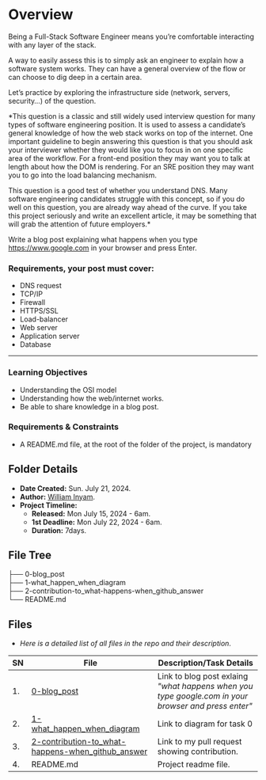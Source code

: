 # Overview #

Being a Full-Stack Software Engineer means you’re comfortable interacting with any layer of the stack.

A way to easily assess this is to simply ask an engineer to explain how a software system works. They can have a general overview of the flow or can choose to dig deep in a certain area.

Let’s practice by exploring the infrastructure side (network, servers, security…) of the question.


*This question is a classic and still widely used interview question for many types of software engineering position. It is used to assess a candidate’s general knowledge of how the web stack works on top of the internet. One important guideline to begin answering this question is that you should ask your interviewer whether they would like you to focus in on one specific area of the workflow. For a front-end position they may want you to talk at length about how the DOM is rendering. For an SRE position they may want you to go into the load balancing mechanism.

This question is a good test of whether you understand DNS. Many software engineering candidates struggle with this concept, so if you do well on this question, you are already way ahead of the curve. If you take this project seriously and write an excellent article, it may be something that will grab the attention of future employers.*

Write a blog post explaining what happens when you type https://www.google.com in your browser and press Enter.

### Requirements, your post must cover:

- DNS request
- TCP/IP
- Firewall
- HTTPS/SSL
- Load-balancer
- Web server
- Application server
- Database


<hr/>


### Learning Objectives ###
- Understanding the OSI model
- Understanding how the web/internet works.
- Be able to share knowledge in a blog post.


### Requirements & Constraints ###
- A README.md file, at the root of the folder of the project, is mandatory

## Folder Details ###
- **Date Created:** Sun. July 21, 2024.
- **Author:** [William Inyam](https.//github.com/thecypherzen).
- **Project Timeline:**
  - **Released:** Mon July 15, 2024 - 6am.
  - **1st Deadline:** Mon July 22, 2024 - 6am.
  - **Duration:**  7days.



## File Tree ##
├── 0-blog_post<br/>
├── 1-what_happen_when_diagram<br/>
├── 2-contribution-to_what-happens-when_github_answer<br/>
└── README.md<br/>


## Files ###
- *Here is a detailed list of all files in the repo and their description*.

| SN | File | Description/Task Details                                   |
|----|------|-----------------------------------------------|
| 1. | [0-blog_post](https://github.com/thecypherzen/alx-system_engineering-devops/blob/main/0x11-what_happens_when_your_type_google_com_in_your_browser_and_press_enter/0-blog_post) | Link to blog post exlaing *"what happens when you type google.com in your browser and press enter"* |
| 2. | [1-what_happen_when_diagram](https://github.com/thecypherzen/alx-system_engineering-devops/blob/main/0x11-what_happens_when_your_type_google_com_in_your_browser_and_press_enter/1-what_happen_when_diagram) | Link to diagram for task 0 |
| 3. | [2-contribution-to_what-happens-when_github_answer](https://github.com/thecypherzen/alx-system_engineering-devops/blob/main/0x11-what_happens_when_your_type_google_com_in_your_browser_and_press_enter/2-contribution-to_what-happens-when_github_answer) | Link to my pull request showing contribution. |
| 4. | README.md | Project readme file. |